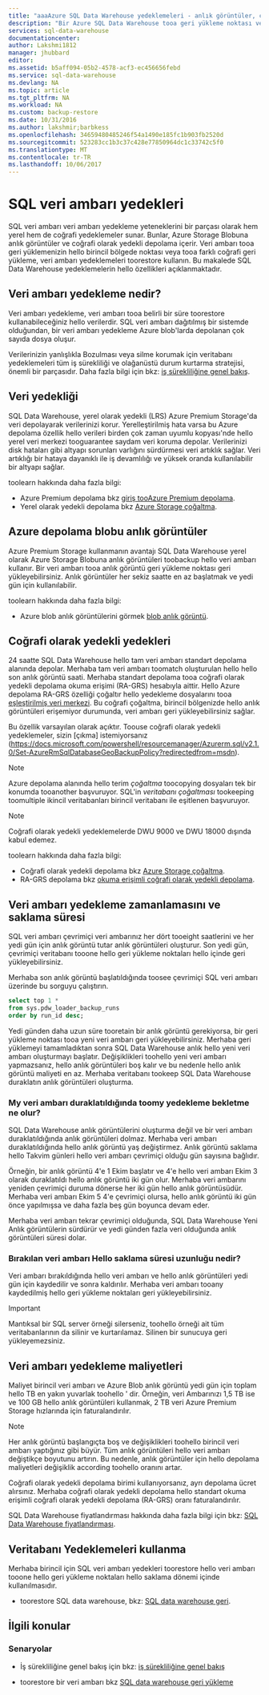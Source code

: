 ```yaml
---
title: "aaaAzure SQL Data Warehouse yedeklemeleri - anlık görüntüler, coğrafi olarak yedekli | Microsoft Docs"
description: "Bir Azure SQL Data Warehouse tooa geri yükleme noktası veya farklı coğrafi bölge toorestore etkinleştirmek SQL Data Warehouse yerleşik veritabanı yedeklemeleri hakkında bilgi edinin."
services: sql-data-warehouse
documentationcenter: 
author: Lakshmi1812
manager: jhubbard
editor: 
ms.assetid: b5aff094-05b2-4578-acf3-ec456656febd
ms.service: sql-data-warehouse
ms.devlang: NA
ms.topic: article
ms.tgt_pltfrm: NA
ms.workload: NA
ms.custom: backup-restore
ms.date: 10/31/2016
ms.author: lakshmir;barbkess
ms.openlocfilehash: 34659480485246f54a1490e185fc1b903fb2520d
ms.sourcegitcommit: 523283cc1b3c37c428e77850964dc1c33742c5f0
ms.translationtype: MT
ms.contentlocale: tr-TR
ms.lasthandoff: 10/06/2017
---
```

# <a name="sql-data-warehouse-backups"></a>SQL veri ambarı yedekleri
SQL veri ambarı veri ambarı yedekleme yeteneklerini bir parçası olarak hem yerel hem de coğrafi yedeklemeler sunar. Bunlar, Azure Storage Blobuna anlık görüntüler ve coğrafi olarak yedekli depolama içerir. Veri ambarı tooa geri yüklemenizin hello birincil bölgede noktası veya tooa farklı coğrafi geri yükleme, veri ambarı yedeklemeleri toorestore kullanın. Bu makalede SQL Data Warehouse yedeklemelerin hello özellikleri açıklanmaktadır.

## <a name="what-is-a-data-warehouse-backup"></a>Veri ambarı yedekleme nedir?
Veri ambarı yedekleme, veri ambarı tooa belirli bir süre toorestore kullanabileceğiniz hello verilerdir.  SQL veri ambarı dağıtılmış bir sistemde olduğundan, bir veri ambarı yedekleme Azure blob'larda depolanan çok sayıda dosya oluşur. 

Verilerinizin yanlışlıkla Bozulması veya silme korumak için veritabanı yedeklemeleri tüm iş sürekliliği ve olağanüstü durum kurtarma stratejisi, önemli bir parçasıdır. Daha fazla bilgi için bkz: [iş sürekliliğine genel bakış](../sql-database/sql-database-business-continuity.md).

## <a name="data-redundancy"></a>Veri yedekliği
SQL Data Warehouse, yerel olarak yedekli (LRS) Azure Premium Storage'da veri depolayarak verilerinizi korur. Yerelleştirilmiş hata varsa bu Azure depolama özellik hello verileri birden çok zaman uyumlu kopyası'nde hello yerel veri merkezi tooguarantee saydam veri koruma depolar. Verilerinizi disk hataları gibi altyapı sorunları varlığını sürdürmesi veri artıklık sağlar. Veri artıklığı bir hataya dayanıklı ile iş devamlılığı ve yüksek oranda kullanılabilir bir altyapı sağlar.

toolearn hakkında daha fazla bilgi:

* Azure Premium depolama bkz [giriş tooAzure Premium depolama](../storage/common/storage-premium-storage.md).
* Yerel olarak yedekli depolama bkz [Azure Storage çoğaltma](../storage/common/storage-redundancy.md#locally-redundant-storage).

## <a name="azure-storage-blob-snapshots"></a>Azure depolama blobu anlık görüntüler
Azure Premium Storage kullanmanın avantajı SQL Data Warehouse yerel olarak Azure Storage Blobuna anlık görüntüleri toobackup hello veri ambarı kullanır. Bir veri ambarı tooa anlık görüntü geri yükleme noktası geri yükleyebilirsiniz. Anlık görüntüler her sekiz saatte en az başlatmak ve yedi gün için kullanılabilir.  

toolearn hakkında daha fazla bilgi:

* Azure blob anlık görüntülerini görmek [blob anlık görüntü](../storage/blobs/storage-blob-snapshots.md).

## <a name="geo-redundant-backups"></a>Coğrafi olarak yedekli yedekleri
24 saatte SQL Data Warehouse hello tam veri ambarı standart depolama alanında depolar. Merhaba tam veri ambarı toomatch oluşturulan hello hello son anlık görüntü saati. Merhaba standart depolama tooa coğrafi olarak yedekli depolama okuma erişimi (RA-GRS) hesabıyla aittir. Hello Azure depolama RA-GRS özelliği çoğaltır hello yedekleme dosyalarını tooa [eşleştirilmiş veri merkezi](../best-practices-availability-paired-regions.md). Bu coğrafi çoğaltma, birincil bölgenizde hello anlık görüntüleri erişemiyor durumunda, veri ambarı geri yükleyebilirsiniz sağlar. 

Bu özellik varsayılan olarak açıktır. Toouse coğrafi olarak yedekli yedeklemeler, sizin [çıkma] istemiyorsanız (https://docs.microsoft.com/powershell/resourcemanager/Azurerm.sql/v2.1.0/Set-AzureRmSqlDatabaseGeoBackupPolicy?redirectedfrom=msdn). 

> [!NOTE]
> Azure depolama alanında hello terim *çoğaltma* toocopying dosyaları tek bir konumda tooanother başvuruyor. SQL'in *veritabanı çoğaltması* tookeeping toomultiple ikincil veritabanları birincil veritabanı ile eşitlenen başvuruyor. 
> 
> 

> [!NOTE]
> Coğrafi olarak yedekli yedeklemelerde DWU 9000 ve DWU 18000 dışında kabul edemez. 
>
> 

toolearn hakkında daha fazla bilgi:

* Coğrafi olarak yedekli depolama bkz [Azure Storage çoğaltma](../storage/common/storage-redundancy.md).
* RA-GRS depolama bkz [okuma erişimli coğrafi olarak yedekli depolama](../storage/common/storage-redundancy.md#read-access-geo-redundant-storage).

## <a name="data-warehouse-backup-schedule-and-retention-period"></a>Veri ambarı yedekleme zamanlamasını ve saklama süresi
SQL veri ambarı çevrimiçi veri ambarınız her dört tooeight saatlerini ve her yedi gün için anlık görüntü tutar anlık görüntüleri oluşturur. Son yedi gün, çevrimiçi veritabanı tooone hello geri yükleme noktaları hello içinde geri yükleyebilirsiniz. 

Merhaba son anlık görüntü başlatıldığında toosee çevrimiçi SQL veri ambarı üzerinde bu sorguyu çalıştırın. 

```sql
select top 1 *
from sys.pdw_loader_backup_runs 
order by run_id desc;
```

Yedi günden daha uzun süre tooretain bir anlık görüntü gerekiyorsa, bir geri yükleme noktası tooa yeni veri ambarı geri yükleyebilirsiniz. Merhaba geri yüklemeyi tamamladıktan sonra SQL Data Warehouse anlık hello yeni veri ambarı oluşturmayı başlatır. Değişiklikleri toohello yeni veri ambarı yapmazsanız, hello anlık görüntüleri boş kalır ve bu nedenle hello anlık görüntü maliyeti en az. Merhaba veritabanı tookeep SQL Data Warehouse duraklatın anlık görüntüleri oluşturma.

### <a name="what-happens-toomy-backup-retention-while-my-data-warehouse-is-paused"></a>My veri ambarı duraklatıldığında toomy yedekleme bekletme ne olur?
SQL Data Warehouse anlık görüntülerini oluşturma değil ve bir veri ambarı duraklatıldığında anlık görüntüleri dolmaz. Merhaba veri ambarı duraklatıldığında hello anlık görüntü yaş değiştirmez. Anlık görüntü saklama hello Takvim günleri hello veri ambarı çevrimiçi olduğu gün sayısına bağlıdır.

Örneğin, bir anlık görüntü 4'e 1 Ekim başlatır ve 4'e hello veri ambarı Ekim 3 olarak duraklatıldı hello anlık görüntü iki gün olur. Merhaba veri ambarını yeniden çevrimiçi duruma dönerse her iki gün hello anlık görüntüsüdür. Merhaba veri ambarı Ekim 5 4'e çevrimiçi olursa, hello anlık görüntü iki gün önce yapılmışsa ve daha fazla beş gün boyunca devam eder.

Merhaba veri ambarı tekrar çevrimiçi olduğunda, SQL Data Warehouse Yeni Anlık görüntülerin sürdürür ve yedi günden fazla veri olduğunda anlık görüntüleri süresi dolar.

### <a name="how-long-is-hello-retention-period-for-a-dropped-data-warehouse"></a>Bırakılan veri ambarı Hello saklama süresi uzunluğu nedir?
Veri ambarı bırakıldığında hello veri ambarı ve hello anlık görüntüleri yedi gün için kaydedilir ve sonra kaldırılır. Merhaba veri ambarı tooany kaydedilmiş hello geri yükleme noktaları geri yükleyebilirsiniz.

> [!IMPORTANT]
> Mantıksal bir SQL server örneği silerseniz, toohello örneği ait tüm veritabanlarının da silinir ve kurtarılamaz. Silinen bir sunucuya geri yükleyemezsiniz.
> 
> 

## <a name="data-warehouse-backup-costs"></a>Veri ambarı yedekleme maliyetleri
Maliyet birincil veri ambarı ve Azure Blob anlık görüntü yedi gün için toplam hello TB en yakın yuvarlak toohello ' dir. Örneğin, veri Ambarınızı 1,5 TB ise ve 100 GB hello anlık görüntüleri kullanmak, 2 TB veri Azure Premium Storage hızlarında için faturalandırılır. 

> [!NOTE]
> Her anlık görüntü başlangıçta boş ve değişiklikleri toohello birincil veri ambarı yaptığınız gibi büyür. Tüm anlık görüntüleri hello veri ambarı değiştikçe boyutunu artırın. Bu nedenle, anlık görüntüler için hello depolama maliyetleri değişiklik according toohello oranını artar.
> 
> 

Coğrafi olarak yedekli depolama birimi kullanıyorsanız, ayrı depolama ücret alırsınız. Merhaba coğrafi olarak yedekli depolama hello standart okuma erişimli coğrafi olarak yedekli depolama (RA-GRS) oranı faturalandırılır.

SQL Data Warehouse fiyatlandırması hakkında daha fazla bilgi için bkz: [SQL Data Warehouse fiyatlandırması](https://azure.microsoft.com/pricing/details/sql-data-warehouse/).

## <a name="using-database-backups"></a>Veritabanı Yedeklemeleri kullanma
Merhaba birincil için SQL veri ambarı yedekleri toorestore hello veri ambarı tooone hello geri yükleme noktaları hello saklama dönemi içinde kullanılmasıdır.  

* toorestore SQL data warehouse, bkz: [SQL data warehouse geri](sql-data-warehouse-restore-database-overview.md).

## <a name="related-topics"></a>İlgili konular
### <a name="scenarios"></a>Senaryolar
* İş sürekliliğine genel bakış için bkz: [iş sürekliliğine genel bakış](../sql-database/sql-database-business-continuity.md)

<!-- ### Tasks -->

* toorestore bir veri ambarı bkz [SQL data warehouse geri yükleme](sql-data-warehouse-restore-database-overview.md)

<!-- ### Tutorials -->

